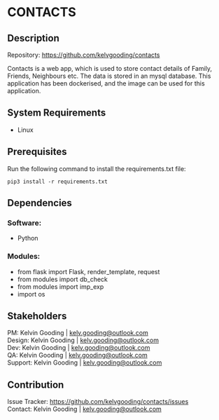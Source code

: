 # CONTACTS

## Description

Repository: https://github.com/kelvgooding/contacts

Contacts is a web app, which is used to store contact details of Family, Friends, Neighbours etc. The data is stored in an mysql database. This application has been dockerised, and the image can be used for this application.

## System Requirements

- Linux

## Prerequisites

Run the following command to install the requirements.txt file:

```
pip3 install -r requirements.txt
```

## Dependencies

### Software:

- Python

### Modules:

- from flask import Flask, render_template, request
- from modules import db_check
- from modules import imp_exp
- import os

## Stakeholders

PM: Kelvin Gooding | kelv.gooding@outlook.com<br>
Design: Kelvin Gooding | kelv.gooding@outlook.com<br>
Dev: Kelvin Gooding | kelv.gooding@outlook.com<br>
QA: Kelvin Gooding | kelv.gooding@outlook.com<br>
Support: Kelvin Gooding | kelv.gooding@outlook.com

## Contribution

Issue Tracker: https://github.com/kelvgooding/contacts/issues<br>
Contact: Kelvin Gooding | kelv.gooding@outlook.com
